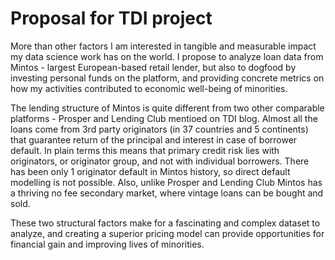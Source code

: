 # Proposal for TDI project

More than other factors I am interested in tangible and measurable impact my data science work has on the world. I propose to analyze loan data from Mintos - largest European-based retail lender, but also to dogfood by investing personal funds on the platform, and providing concrete metrics on how my activities contributed to economic well-being of minorities. 

The lending structure of Mintos is quite different from two other comparable platforms - Prosper and Lending Club mentioed on TDI blog. Almost all the loans come from 3rd party originators (in 37 countries and 5 continents) that guarantee return of the principal and interest in case of borrower default. In plain terms this means that primary credit risk lies with originators, or originator group, and not with individual borrowers. There has been only 1 originator default in Mintos history, so direct default modelling is not possible. Also, unlike Prosper and Lending Club Mintos has a thriving no fee secondary market, where vintage loans can be bought and sold.

These two structural factors make for a fascinating and complex dataset to analyze, and creating a superior pricing model can provide opportunities for financial gain and improving lives of minorities. 
